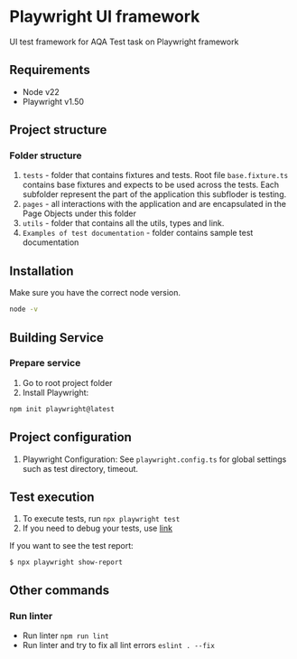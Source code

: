 # Playwright UI framework

UI test framework for AQA Test task on Playwright framework

## Requirements

- Node v22
- Playwright v1.50

## Project structure

### Folder structure

1. `tests` - folder that contains fixtures and tests. Root file `base.fixture.ts` contains base fixtures and expects to be used across the tests. Each subfolder represent the part of the application this subfloder is testing.
2. `pages` - all interactions with the application and are encapsulated in the Page Objects under this folder
3. `utils` - folder that contains all the utils, types and link.
4. `Examples of test documentation` - folder contains sample test documentation

## Installation

Make sure you have the correct node version.

```sh
node -v
```

## Building Service

### Prepare service

1. Go to root project folder
2. Install Playwright:

```sh
npm init playwright@latest
```

## Project configuration

1. Playwright Configuration: See `playwright.config.ts` for global settings such as test directory, timeout.

## Test execution

1. To execute tests, run `npx playwright test`
2. If you need to debug your tests, use [link](https://playwright.dev/docs/test-cli)

If you want to see the test report:

```
$ npx playwright show-report
```

## Other commands

### Run linter

- Run linter `npm run lint`
- Run linter and try to fix all lint errors `eslint . --fix`
